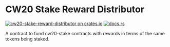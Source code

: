 # CW20 Stake Reward Distributor

[![cw20-stake-reward-distributor on crates.io](https://img.shields.io/crates/v/cw20-stake-reward-distributor.svg?logo=rust)](https://crates.io/crates/cw20-stake-reward-distributor)
[![docs.rs](https://img.shields.io/docsrs/cw20-stake-reward-distributor?logo=docsdotrs)](https://docs.rs/cw20-stake-reward-distributor/latest/cw20_stake_reward_distributor/)

A contract to fund cw20-stake contracts with rewards in terms of the
same tokens being staked.

